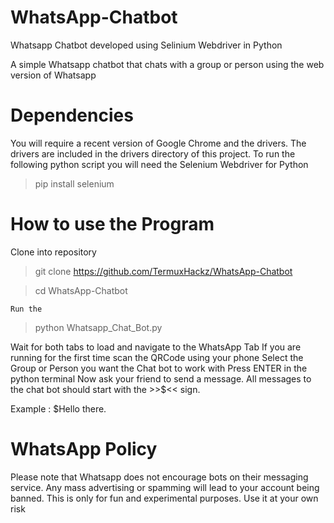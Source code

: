 # WhatsApp-Chatbot
Whatsapp Chatbot developed using Selinium Webdriver in Python

A simple Whatsapp chatbot that chats with a group or person using the web version of Whatsapp

# Dependencies

You will require a recent version of Google Chrome and the drivers. The drivers are included in the drivers directory of this project.
To run the following python script you will need the Selenium Webdriver for Python

> pip install selenium

# How to use the Program

Clone into repository

> git clone https://github.com/TermuxHackz/WhatsApp-Chatbot

> cd WhatsApp-Chatbot

```Run the```

> python Whatsapp_Chat_Bot.py

Wait for both tabs to load and navigate to the WhatsApp Tab
If you are running for the first time scan the QRCode using your phone
Select the Group or Person you want the Chat bot to work with
Press ENTER in the python terminal
Now ask your friend to send a message. All messages to the chat bot should start with the >>$<< sign.

Example : $Hello there.

# WhatsApp Policy
Please note that Whatsapp does not encourage bots on their messaging service. Any mass advertising or spamming will lead to your account being banned. This is only for fun and experimental purposes. Use it at your own risk
